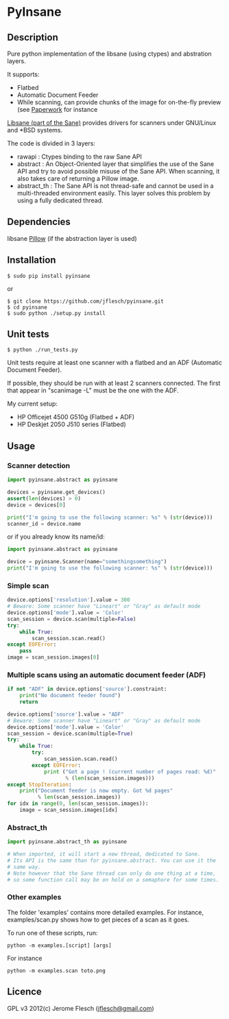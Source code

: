 # PyInsane

## Description

Pure python implementation of the libsane (using ctypes) and abstration layers.

It supports:
- Flatbed
- Automatic Document Feeder
- While scanning, can provide chunks of the image for on-the-fly preview (see [Paperwork](https://github.com/jflesch/paperwork/) for instance

[Libsane (part of the Sane)](http://www.sane-project.org/) provides drivers for scanners under GNU/Linux and *BSD systems.

The code is divided in 3 layers:
- rawapi : Ctypes binding to the raw Sane API
- abstract : An Object-Oriented layer that simplifies the use of the Sane API
  and try to avoid possible misuse of the Sane API. When scanning, it also takes
  care of returning a Pillow image.
- abstract\_th : The Sane API is not thread-safe and cannot be used in a
  multi-threaded environment easily. This layer solves this problem by using
  a fully dedicated thread.

## Dependencies

libsane
[Pillow](https://github.com/python-imaging/Pillow#readme) (if the abstraction layer is used)

## Installation

	$ sudo pip install pyinsane

or

	$ git clone https://github.com/jflesch/pyinsane.git
	$ cd pyinsane
	$ sudo python ./setup.py install


## Unit tests

	$ python ./run_tests.py

Unit tests require at least one scanner with a flatbed and an ADF (Automatic
Document Feeder).

If possible, they should be run with at least 2 scanners connected. The first that appear in "scanimage -L" must be the one with the ADF.

My current setup:
- HP Officejet 4500 G510g (Flatbed + ADF)
- HP Deskjet 2050 J510 series (Flatbed)

## Usage

### Scanner detection

```py
import pyinsane.abstract as pyinsane

devices = pyinsane.get_devices()
assert(len(devices) > 0)
device = devices[0]

print("I'm going to use the following scanner: %s" % (str(device)))
scanner_id = device.name
```

or if you already know its name/id:

```py
import pyinsane.abstract as pyinsane

device = pyinsane.Scanner(name="somethingsomething")
print("I'm going to use the following scanner: %s" % (str(device)))
```

### Simple scan

```py
device.options['resolution'].value = 300
# Beware: Some scanner have "Lineart" or "Gray" as default mode
device.options['mode'].value = 'Color'
scan_session = device.scan(multiple=False)
try:
	while True:
		scan_session.scan.read()
except EOFError:
	pass
image = scan_session.images[0]
```

### Multiple scans using an automatic document feeder (ADF)

```py
if not "ADF" in device.options['source'].constraint:
	print("No document feeder found")
	return

device.options['source'].value = "ADF"
# Beware: Some scanner have "Lineart" or "Gray" as default mode
device.options['mode'].value = 'Color'
scan_session = device.scan(multiple=True)
try:
	while True:
		try:
			scan_session.scan.read()
		except EOFError:
			print ("Got a page ! (current number of pages read: %d)"
				   % (len(scan_session.images)))
except StopIteration:
	print("Document feeder is now empty. Got %d pages"
	      % len(scan_session.images))
for idx in range(0, len(scan_session.images)):
	image = scan_session.images[idx]
```

### Abstract\_th

```py
import pyinsane.abstract_th as pyinsane

# When imported, it will start a new thread, dedicated to Sane.
# Its API is the same than for pyinsane.abstract. You can use it the
# same way.
# Note however that the Sane thread can only do one thing at a time,
# so some function call may be on hold on a semaphore for some times.
```

### Other examples

The folder 'examples' contains more detailed examples.
For instance, examples/scan.py shows how to get pieces of a scan as it goes.

To run one of these scripts, run:

	python -m examples.[script] [args]

For instance

	python -m examples.scan toto.png

## Licence

GPL v3
2012(c) Jerome Flesch (<jflesch@gmail.com>)

